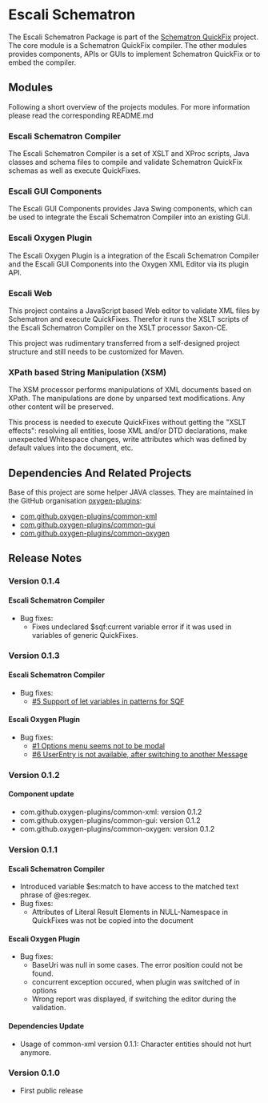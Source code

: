 # Escali Schematron
The Escali Schematron Package is part of the [Schematron QuickFix](http://www.schematron-quickfix.com) project. The core module is a Schematron QuickFix compiler. The other modules provides components, APIs or GUIs to implement Schematron QuickFix or to embed the compiler. 

## Modules

Following a short overview of the projects modules. For more information please read the corresponding README.md

### Escali Schematron Compiler

The Escali Schematron Compiler is a set of XSLT and XProc scripts, Java classes and schema files to compile and validate Schematron QuickFix schemas as well as execute QuickFixes.

### Escali GUI Components

The Escali GUI Components provides Java Swing components, which can be used to integrate the Escali Schematron Compiler into an existing GUI.

### Escali Oxygen Plugin

The Escali Oxygen Plugin is a integration of the Escali Schematron Compiler and the Escali GUI Components into the Oxygen XML Editor via its plugin API.

### Escali Web

This project contains a JavaScript based Web editor to validate XML files by Schematron and execute QuickFixes. Therefor it runs the XSLT scripts of the Escali Schematron Compiler on the XSLT processor Saxon-CE.

This project was rudimentary transferred from a self-designed project structure and still needs to be customized for Maven.

### XPath based String Manipulation (XSM) 

The XSM processor performs manipulations of XML documents based on XPath. The manipulations are done by unparsed text modifications. Any other content will be preserved.

This process is needed to execute QuickFixes without getting the "XSLT effects": resolving all entities, loose XML and/or DTD declarations, make unexpected Whitespace changes, write attributes which was defined by default values into the document, etc.

## Dependencies And Related Projects

Base of this project are some helper JAVA classes. They are maintained in the GitHub organisation [oxygen-plugins](https://github.com/oxygen-plugins):

- [com.github.oxygen-plugins/common-xml](https://github.com/oxygen-plugins/common-xml)
- [com.github.oxygen-plugins/common-gui](https://github.com/oxygen-plugins/common-gui)
- [com.github.oxygen-plugins/common-oxygen](https://github.com/oxygen-plugins/common-oxygen)

## Release Notes

### Version 0.1.4

#### Escali Schematron Compiler

- Bug fixes:
    - Fixes undeclared $sqf:current variable error if it was used in variables of generic QuickFixes.  


### Version 0.1.3

#### Escali Schematron Compiler

- Bug fixes:
    - [#5 Support of let variables in patterns for SQF](https://github.com/schematron-quickfix/escali-package/issues/5)

#### Escali Oxygen Plugin

- Bug fixes:
    - [#1 Options menu seems not to be modal](https://github.com/schematron-quickfix/escali-package/issues/1)
    - [#6 UserEntry is not available, after switching to another Message](https://github.com/schematron-quickfix/escali-package/issues/6)

### Version 0.1.2

#### Component update

- com.github.oxygen-plugins/common-xml: version 0.1.2
- com.github.oxygen-plugins/common-gui: version 0.1.2
- com.github.oxygen-plugins/common-oxygen: version 0.1.2

### Version 0.1.1

#### Escali Schematron Compiler

- Introduced variable $es:match to have access to the matched text phrase of @es:regex.
- Bug fixes:
    - Attributes of Literal Result Elements in NULL-Namespace in QuickFixes was not be copied into the document
    
#### Escali Oxygen Plugin
- Bug fixes:
    - BaseUri was null in some cases. The error position could not be found.
    - concurrent exception occured, when plugin was switched of in options
    - Wrong report was displayed, if switching the editor during the validation.

#### Dependencies Update
- Usage of common-xml version 0.1.1: Character entities should not hurt anymore.

### Version 0.1.0

- First public release